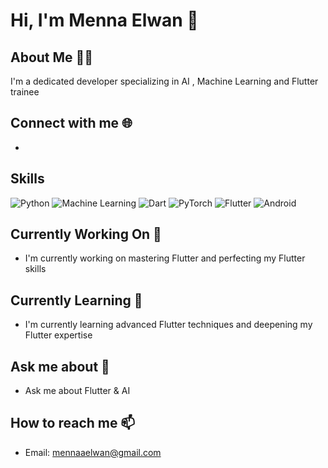 # Hi, I'm Menna Elwan 👋

## About Me 👩‍💻
I'm a dedicated developer specializing in AI , Machine Learning and Flutter trainee

## Connect with me 🌐
- [LinkedIn]:www.linkedin.com/in/menna-elwan-521bb331b

## Skills
![Python](https://img.shields.io/badge/Python-3776AB?style=flat&logo=python&logoColor=white)
![Machine Learning](https://img.shields.io/badge/Machine%20Learning-FF6F61?style=flat&logo=python&logoColor=white)
![Dart](https://img.shields.io/badge/Dart-0175C2?style=flat&logo=dart&logoColor=white)
![PyTorch](https://img.shields.io/badge/PyTorch-EE4C2C?style=flat&logo=pytorch&logoColor=white)
![Flutter](https://img.shields.io/badge/Flutter-02569B?style=flat&logo=flutter&logoColor=white)
![Android](https://img.shields.io/badge/Android-3DDC84?style=flat&logo=android&logoColor=white)

## Currently Working On 🌟
- I'm currently working on mastering Flutter and perfecting my Flutter skills

## Currently Learning 🌱
- I'm currently learning advanced Flutter techniques and deepening my Flutter expertise

## Ask me about 💬
- Ask me about Flutter & AI

## How to reach me 📫
- Email: mennaaelwan@gmail.com
